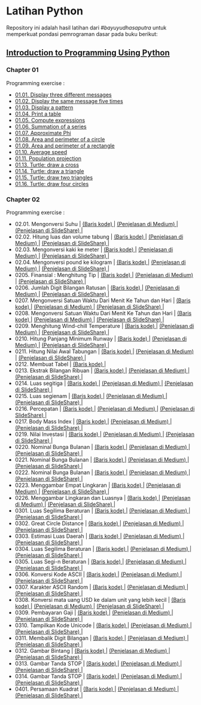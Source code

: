 <h1> Latihan Python </h1>
<p>
    Repository ini adalah hasil latihan dari <em>#bayuyudhasaputra</em> untuk memperkuat pondasi pemrograman dasar pada buku berikut:
</p>
<div>
    <h2> <a href="https://media.pearsoncmg.com/bc/abp/cs-resources/products/product.html#product,isbn=0133050556"> Introduction to Programming Using Python </a> </h2>
    <h3> Chapter 01 </h3>
    <p> Programming exercise : </p>
    <ul>
        <li> 
            <a href="https://github.com/bayuYudhaSaputra/Python/blob/main/Python_Liang/0101-displayThreeDifferentMessage.py"> 01.01. Display three different messages</a> 
        </li>
        <li>
            <a href="https://github.com/bayuYudhaSaputra/Python/blob/main/Python_Liang/0102-displayTheSameMessageFiveTimes.py"> 01.02. Display the same message five times </a>
        </li>
        <li>
            <a href="https://github.com/bayuYudhaSaputra/Python/blob/main/Python_Liang/0103-displayPattern.py"> 01.03. Display a pattern </a>
        </li>
        <li>
            <a href="https://github.com/bayuYudhaSaputra/Python/blob/main/Python_Liang/0104-printTable.py"> 01.04. Print a table </a>
        </li>
        <li>
            <a href="https://github.com/bayuYudhaSaputra/Python/blob/main/Python_Liang/0105-computeExpressions.py"> 01.05. Compute expressions </a>
        </li>
        <li>
            <a href="https://github.com/bayuYudhaSaputra/Python/blob/main/Python_Liang/0106-SummationOfSeries.py"> 01.06. Summation of a series </a>
        </li>
        <li>
            <a href="https://github.com/bayuYudhaSaputra/Python/blob/main/Python_Liang/0107-approximatePhi.py"> 01.07. Approximate Phi </a>
        </li>
        <li>
            <a href="https://github.com/bayuYudhaSaputra/Python/blob/main/Python_Liang/0108-areaPerimeterCircle.py"> 01.08. Area and perimeter of a circle </a>
        </li>
        <li>
            <a href="https://github.com/bayuYudhaSaputra/Python/blob/main/Python_Liang/0109-areaAndPerimeterRectangle.py"> 01.09. Area and perimeter of a rectangle </a>
        </li>
        <li>
            <a href="https://github.com/bayuYudhaSaputra/Python/blob/main/Python_Liang/0110-averageSpeed.py"> 01.10. Average speed </a>
        </li>
        <li>
            <a href="https://github.com/bayuYudhaSaputra/Python/blob/main/Python_Liang/0111-populationProjection.py"> 01.11. Population projection </a>
        </li>
        <li>
            <a href="https://github.com/bayuYudhaSaputra/Python/blob/main/Python_Liang/0113-drawCross.py"> 01.13. Turtle: draw a cross </a>
        </li>
        <li>
            <a href="https://github.com/bayuYudhaSaputra/Python/blob/main/Python_Liang/0114-drawTriangle.py"> 01.14. Turtle: draw a triangle </a>
        </li>
        <li>
            <a href="https://github.com/bayuYudhaSaputra/Python/blob/main/Python_Liang/0115-drawTwoTriangle.py"> 01.15. Turtle: draw two triangles </a>
        </li>
        <li>
            <a href="https://github.com/bayuYudhaSaputra/Python/blob/main/Python_Liang/0116-drawFourCircles.py"> 01.16. Turtle: draw four circles </a>
        </li>
    </ul>
    <h3> Chapter 02 </h3>
    <p> Programming exercise : </p>
    <ul>
        <li> 02.01. Mengonversi Suhu
            <span> | </span>
            <a href="https://github.com/bayuYudhaSaputra/Python/blob/main/Python_Liang/0201-convertCelsiusToFahrenheit.py"> (Baris kode) </a>
            <span> | </span>
            <a href="https://medium.com/@bayuyudhasaputraqed/02-01-konversi-celsius-ke-fahrenheit-reamur-dan-kelvin-328df08750b7"> (Penjelasan di Medium) </a>
            <span> | </span>
            <a href="https://www.slideshare.net/slideshow/02-01-konversi-suhu-menggunakan-bahasa-pemrograman-python/273258796"> (Penjelasan di SlideShare) </a>
             <span> | </span>
        </li>
        <li> 02.02. Hitung luas dan volume tabung
            <span> | </span>
            <a href="https://github.com/bayuYudhaSaputra/Python/blob/main/Python_Liang/0202-MenentukanVolLuasTabung.py"> (Baris kode) </a>
            <span> | </span>
            <a href="https://medium.com/@bayuyudhasaputraqed/02-02-menentukan-volume-dan-luas-tabung-ff956a276499"> (Penjelasan di Medium) </a>
            <span> | </span>
            <a href="https://www.slideshare.net/slideshow/menentukan-volume-dan-luas-tabung-menggunakan-python/273466290"> (Penjelasan di SlideShare) </a>
             <span> | </span>
        </li>
        <li> 02.03. Mengonversi kaki ke meter
            <span> | </span>
            <a href="https://github.com/bayuYudhaSaputra/Python/blob/main/Python_Liang/0203-KonversiKakiKeMeter.py"> (Baris kode) </a>
            <span> | </span>
            <a href="https://medium.com/@bayuyudhasaputraqed/02-03-mengonversi-satuan-kaki-ke-meter-ffc37e9a754b"> (Penjelasan di Medium) </a>
            <span> | </span>
            <a href="https://www.slideshare.net/slideshow/02-03-konversi-satuan-kaki-ke-meter-menggunakan-python/274778634"> (Penjelasan di SlideShare) </a>
             <span> | </span>
        </li>
        <li> 02.04. Mengonversi pound ke kilogram
            <span> | </span>
            <a href="https://github.com/bayuYudhaSaputra/Python/blob/main/Python_Liang/0204-KonversiPoundKeKilogram.py"> (Baris kode) </a>
            <span> | </span>
            <a href="https://medium.com/@bayuyudhasaputraqed/02-04-mengonversi-satuan-pound-ke-kilogram-7927d41edbbe"> (Penjelasan di Medium) </a>
            <span> | </span>
            <a href="https://www.slideshare.net/slideshow/02-04-konversi-pound-menjadi-kilogram-menggunakan-python/274781262"> (Penjelasan di SlideShare) </a>
             <span> | </span>
        </li>
        <li> 0205. Finansial : Menghitung Tip
            <span> | </span>
            <a href="https://github.com/bayuYudhaSaputra/Python/blob/main/Python_Liang/0205-HitungTip.py"> (Baris kode) </a>
            <span> | </span>
            <a href="https://medium.com/@bayuyudhasaputraqed/02-05-menghitung-tip-menggunakan-python-3ce520878f14"> (Penjelasan di Medium) </a>
            <span> | </span>
            <a href="https://www.slideshare.net/slideshow/02-05-menentukan-tip-menggunakan-bahasa-pemrograman-python/274851703"> (Penjelasan di SlideShare) </a>
             <span> | </span>
        </li>
        <li> 0206. Jumlah Digit Bilangan Ratusan
            <span> | </span>
            <a href="https://github.com/bayuYudhaSaputra/Python/blob/main/Python_Liang/0206-JumlahDigitInteger.py"> (Baris kode) </a>
            <span> | </span>
            <a href="https://medium.com/@bayuyudhasaputraqed/02-06-jumlah-digit-bilangan-ratusan-c0a4dc68060e"> (Penjelasan di Medium) </a>
            <span> | </span>
            <a href="https://www.slideshare.net/slideshow/02-06-jumlah-digit-integer-menggunakan-bahasa-pemrograman-python/274886045"> (Penjelasan di SlideShare) </a>
             <span> | </span>
        </li>
        <li> 0207. Mengonversi Satuan Waktu Dari Menit Ke Tahun dan Hari
            <span> | </span>
            <a href="https://github.com/bayuYudhaSaputra/Python/blob/main/Python_Liang/0207-konversiMenitKeTahunHari.py"> (Baris kode) </a>
            <span> | </span>
            <a href="https://medium.com/@bayuyudhasaputraqed/mengonversi-menit-ke-tahun-lebih-beberapa-hari-c65578df3eda"> (Penjelasan di Medium) </a>
            <span> | </span>
            <a href="https://www.slideshare.net/slideshow/02-07-mengonversi-satuan-menit-ke-tahun-dan-hari/275032227"> (Penjelasan di SlideShare) </a>
             <span> | </span>
        </li>
        <li> 0208. Mengonversi Satuan Waktu Dari Menit Ke Tahun dan Hari
            <span> | </span>
            <a href="https://github.com/bayuYudhaSaputra/Python/blob/main/Python_Liang/0208-hitungEnergi.py"> (Baris kode) </a>
            <span> | </span>
            <a href="https://medium.com/@bayuyudhasaputraqed/02-08-menghitung-jumlah-energi-8effc74ef39e"> (Penjelasan di Medium) </a>
            <span> | </span>
            <a href="https://www.slideshare.net/slideshow/02-08-menghitung-energi-yang-dibutuhkan-untuk-memanaskan-air-pdf/275064452"> (Penjelasan di SlideShare) </a>
             <span> | </span>
        </li>
        <li> 0209. Menghitung Wind-chill Temperature
            <span> | </span>
            <a href="https://github.com/bayuYudhaSaputra/Python/blob/main/Python_Liang/0209-windchill-temperature.py"> (Baris kode) </a>
            <span> | </span>
            <a href="https://medium.com/@bayuyudhasaputraqed/02-09-menghitung-wind-chill-temperature-ea4514dbfe2b"> (Penjelasan di Medium) </a>
            <span> | </span>
            <a href="https://www.slideshare.net/slideshow/02-09-menentukan-wind-chill-temperature-menggunakan-bahasa-pemrograman-python/275272552"> (Penjelasan di SlideShare) </a>
             <span> | </span>
        </li>
        <li> 0210. Hitung Panjang Minimum Runway
            <span> | </span>
            <a href="https://github.com/bayuYudhaSaputra/Python/blob/main/Python_Liang/0210-length-runway.py"> (Baris kode) </a>
            <span> | </span>
            <a href="https://medium.com/@bayuyudhasaputraqed/02-10-hitung-panjang-minimal-runway-b7d96de5c0e9"> (Penjelasan di Medium) </a>
            <span> | </span>
            <a href="https://www.slideshare.net/slideshow/02-10-hitung-panjang-minimal-runway-menggunakan-python/275348018"> (Penjelasan di SlideShare) </a>
             <span> | </span>
        </li>
        <li> 0211. Hitung Nilai Awal Tabungan
            <span> | </span>
            <a href="https://github.com/bayuYudhaSaputra/Python/blob/main/Python_Liang/0211-DepositAwal.py"> (Baris kode) </a>
            <span> | </span>
            <a href="https://medium.com/@bayuyudhasaputraqed/02-11-hitung-nilai-awal-tabungan-9da1c543dd95"> (Penjelasan di Medium) </a>
            <span> | </span>
            <a href="https://www.slideshare.net/slideshow/02-11-hitung-nilai-awal-tabungan-menggunakan-python/275379012"> (Penjelasan di SlideShare) </a>
             <span> | </span>
        </li>
        <li> 0212. Membuat Tabel
            <span> | </span>
            <a href="https://github.com/bayuYudhaSaputra/Python/blob/main/Python_Liang/0212-printTable.py"> (Baris kode) </a>
            <span> | </span>
        </li>
        <li> 0213. Ekstrak Bilangan Ribuan
            <span> | </span>
            <a href="https://github.com/bayuYudhaSaputra/Python/blob/main/Python_Liang/0213-EkstraksiBilangan.py"> (Baris kode) </a>
            <span> | </span>
            <a href="https://medium.com/@bayuyudhasaputraqed/02-13-ekstrak-bilangan-ribuan-91d1fd0ad215"> (Penjelasan di Medium) </a>
            <span> | </span>
            <a href="https://www.slideshare.net/slideshow/02-13-ekstrak-bilangan-ribuan-mengguanakan-bahasa-pemrograman-python/275566197"> (Penjelasan di SlideShare) </a>
             <span> | </span>
        </li>
        <li> 0214. Luas segitiga
            <span> | </span>
            <a href="https://github.com/bayuYudhaSaputra/Python/blob/main/Python_Liang/0214-LuasSegitiga.py"> (Baris kode) </a>
            <span> | </span>
            <a href="https://medium.com/@bayuyudhasaputraqed/02-14-luas-segitiga-e8336dc87b96"> (Penjelasan di Medium) </a>
            <span> | </span>
            <a href="https://www.slideshare.net/slideshow/02-14-luas-segitiga-menggunakan-bahasa-pemrograman-python/275722612"> (Penjelasan di SlideShare) </a>
             <span> | </span>
        </li>
        <li> 0215. Luas segienam
            <span> | </span>
            <a href="https://github.com/bayuYudhaSaputra/Python/blob/main/Python_Liang/0215-LuasSegienam.py"> (Baris kode) </a>
            <span> | </span>
            <a href="https://medium.com/@bayuyudhasaputraqed/02-15-luas-segienam-beraturan-b855c501656d"> (Penjelasan di Medium) </a>
            <span> | </span>
            <a href="https://www.slideshare.net/slideshow/02-15-luassegienam-menggunakan-bahasa-pemrograman-python/275886148"> (Penjelasan di SlideShare) </a>
             <span> | </span>
        </li>
        <li> 0216. Percepatan
            <span> | </span>
            <a href="https://github.com/bayuYudhaSaputra/Python/blob/main/Python_Liang/0216-percepatan.py"> (Baris kode) </a>
            <span> | </span>
            <a href="https://medium.com/@bayuyudhasaputraqed/02-16-percepatan-c96837782d2f"> (Penjelasan di Medium) </a>
            <span> | </span>
            <a href="https://www.slideshare.net/slideshow/02-16-hitung-percepatan-menggunakan-python/275971788"> (Penjelasan di SlideShare) </a>
             <span> | </span>
        </li>
        <li> 0217. Body Mass Index
            <span> | </span>
            <a href="https://github.com/bayuYudhaSaputra/Python/blob/main/Python_Liang/0217-bmi.py"> (Baris kode) </a>
            <span> | </span>
            <a href="https://medium.com/@bayuyudhasaputraqed/02-16-body-mass-index-e71856bdd29b"> (Penjelasan di Medium) </a>
            <span> | </span>
            <a href="https://www.slideshare.net/slideshow/02-17-menentukan-body-mass-index-menggunakan-bahasa-pemrograman-python/276033979"> (Penjelasan di SlideShare) </a>
             <span> | </span>
        </li>
        <li> 0219. Nilai Investasi
            <span> | </span>
            <a href="https://github.com/bayuYudhaSaputra/Python/blob/main/Python_Liang/0219-hitungInvestasi.py"> (Baris kode) </a>
            <span> | </span>
            <a href="https://medium.com/@bayuyudhasaputraqed/02-19-hitung-nilai-investasi-10341b828b94"> (Penjelasan di Medium) </a>
            <span> | </span>
            <a href="https://www.slideshare.net/slideshow/02-19-hitung-nilai-investasi-menggunakan-python-pdf/276287679"> (Penjelasan di SlideShare) </a>
             <span> | </span>
        </li>
        <li> 0220. Nominal Bunga Bulanan
            <span> | </span>
            <a href="https://github.com/bayuYudhaSaputra/Python/blob/main/Python_Liang/0220-hitungBunga.py"> (Baris kode) </a>
            <span> | </span>
            <a href="https://medium.com/@bayuyudhasaputraqed/02-20-hitung-nilai-investasi-8fa287e1b3f9"> (Penjelasan di Medium) </a>
            <span> | </span>
            <a href="https://www.slideshare.net/slideshow/02-20-hitung-nominal-bunga-bulanan-menggunakan-python/276479294"> (Penjelasan di SlideShare) </a>
             <span> | </span>
        </li>
        <li> 0221. Nominal Bunga Bulanan
            <span> | </span>
            <a href="https://github.com/bayuYudhaSaputra/Python/blob/main/Python_Liang/0221-hitungBungaMajemuk.py"> (Baris kode) </a>
            <span> | </span>
            <a href="https://medium.com/@bayuyudhasaputraqed/02-21-hitung-nilai-bunga-majemuk-b5931c74c417"> (Penjelasan di Medium) </a>
            <span> | </span>
            <a href="https://www.slideshare.net/slideshow/02-21-hitung-bunga-majemuk-menggunakan-bahasa-pemrograman-python-pdf/276667190"> (Penjelasan di SlideShare) </a>
             <span> | </span>
        </li>
        <li> 0222. Nominal Bunga Bulanan
            <span> | </span>
            <a href="https://github.com/bayuYudhaSaputra/Python/blob/main/Python_Liang/0222-ProyeksiPopulasi.py"> (Baris kode) </a>
            <span> | </span>
            <a href="https://medium.com/@bayuyudhasaputraqed/02-22-proyeksi-jumlah-penduduk-c42f48fc0b88"> (Penjelasan di Medium) </a>
            <span> | </span>
            <a href="https://www.slideshare.net/slideshow/02-22-proyeksi-jumlah-penduduk-menggunakan-bahasa-pemrograman-python/276725997"> (Penjelasan di SlideShare) </a>
             <span> | </span>
        </li>
        <li> 0223. Menggambar Empat Lingkaran
            <span> | </span>
            <a href="https://github.com/bayuYudhaSaputra/Python/blob/main/Python_Liang/0223-gambarEmpatLingkaran.py"> (Baris kode) </a>
            <span> | </span>
            <a href="https://medium.com/@bayuyudhasaputraqed/02-23-menggambar-empat-lingkaran-c62dd1d4d968"> (Penjelasan di Medium) </a>
            <span> | </span>
            <a href="https://www.slideshare.net/slideshow/02-23-gambar-empat-lingkaran-menggunakan-python/276929144"> (Penjelasan di SlideShare) </a>
             <span> | </span> 
        </li>
        <li> 0226. Menggambar Lingkaran dan Luasnya
            <span> | </span>
            <a href="https://github.com/bayuYudhaSaputra/Python/blob/main/Python_Liang/0226-LingkaranDanLuas.py"> (Baris kode) </a>
            <span> | </span>
            <a href="https://medium.com/@bayuyudhasaputraqed/02-26-menggambar-empat-lingkaran-c97ed460945c"> (Penjelasan di Medium) </a>
            <span> | </span>
            <a href="https://www.slideshare.net/slideshow/02-26-menggambar-lingkaran-dan-menampilkan-luas-menggunakan-bahasa-pemrograman-pythonluas-pdf/277177818"> (Penjelasan di SlideShare) </a>
             <span> | </span> 
        </li>
        <li> 0301. Luas Segilima Beraturan
            <span> | </span>
            <a href="https://github.com/bayuYudhaSaputra/Python/blob/main/Python_Liang/0301-LuasSegilima.py"> (Baris kode) </a>
            <span> | </span>
            <a href="https://medium.com/@bayuyudhasaputraqed/03-01-luas-segilima-62009ace4be6"> (Penjelasan di Medium) </a>
            <span> | </span>
            <a href="https://www.slideshare.net/slideshow/03-01-luas-segilima-menggunakan-bahasa-pemrograman-python/278769925"> (Penjelasan di SlideShare) </a>
             <span> | </span> 
        </li>
        <li> 0302. Great Circle Distance
            <span> | </span>
            <a href="https://github.com/bayuYudhaSaputra/Python/blob/main/Python_Liang/0302-GreatCircleDistance.py"> (Baris kode) </a>
            <span> | </span>
            <a href="https://medium.com/@bayuyudhasaputraqed/03-02-great-circle-distance-2627936618e8"> (Penjelasan di Medium) </a>
            <span> | </span>
            <a href="https://www.slideshare.net/slideshow/03-02-great-circle-distance-menggunakan-bahasa-pemrograman-python/278855407"> (Penjelasan di SlideShare) </a>
             <span> | </span> 
        </li>
        <li> 0303. Estimasi Luas Daerah
            <span> | </span>
            <a href="https://github.com/bayuYudhaSaputra/Python/blob/main/Python_Liang/0303-Luas4TitikGeografis.py"> (Baris kode) </a>
            <span> | </span>
            <a href="https://medium.com/@bayuyudhasaputraqed/03-03-estimasi-luas-wilayah-2f6dce54c694"> (Penjelasan di Medium) </a>
            <span> | </span>
            <a href="https://www.slideshare.net/slideshow/03-03-estimasi-luas-daerah-menggunakan-bahasa-pemrograman-python/280194022"> (Penjelasan di SlideShare) </a>
             <span> | </span> 
        </li>
        <li> 0304. Luas Segilima Beraturan
            <span> | </span>
            <a href="https://github.com/bayuYudhaSaputra/Python/blob/main/Python_Liang/0304-LuasSegilima.py"> (Baris kode) </a>
            <span> | </span>
            <a href="https://medium.com/@bayuyudhasaputraqed/03-04-luas-segilima-beraturan-40799384967e"> (Penjelasan di Medium) </a>
            <span> | </span>
            <a href="https://www.slideshare.net/slideshow/03-04-luas-segilima-beraturan-menggunakan-bahasa-pemrograman-python/280419046"> (Penjelasan di SlideShare) </a>
             <span> | </span> 
        </li>
        <li> 0305. Luas Segi-n Beraturan
            <span> | </span>
            <a href="https://github.com/bayuYudhaSaputra/Python/blob/main/Python_Liang/0305-LuasSegiNBeraturan.py"> (Baris kode) </a>
            <span> | </span>
            <a href="https://medium.com/@bayuyudhasaputraqed/03-05-luas-segi-n-beraturan-76dbeb1e07ff"> (Penjelasan di Medium) </a>
            <span> | </span>
            <a href="https://www.slideshare.net/slideshow/03-05-luas-segi-n-beraturan-menggunakan-bahasa-pemrograman-python-pdf/280494239"> (Penjelasan di SlideShare) </a>
             <span> | </span> 
        </li>
        <li> 0306. Konversi Kode ASCII
            <span> | </span>
            <a href="https://github.com/bayuYudhaSaputra/Python/blob/main/Python_Liang/0306-konversiASCII.py"> (Baris kode) </a>
            <span> | </span>
            <a href="https://medium.com/@bayuyudhasaputraqed/03-06-konversi-kode-ascii-8a0c3bcd7157"> (Penjelasan di Medium) </a>
            <span> | </span>
            <a href="https://www.slideshare.net/slideshow/03-06-konversi-kode-ascii-menggunakan-bahasa-pemrograman-python-pdf/280585491"> (Penjelasan di SlideShare) </a>
             <span> | </span> 
        </li>
        <li> 0307. Karakter ASCII Random
            <span> | </span>
            <a href="https://github.com/bayuYudhaSaputra/Python/blob/main/Python_Liang/0307-ASCIIRandom.py"> (Baris kode) </a>
            <span> | </span>
            <a href="https://medium.com/@bayuyudhasaputraqed/03-07-huruf-kapital-random-36a8bca88d0f"> (Penjelasan di Medium) </a>
            <span> | </span>
            <a href="https://www.slideshare.net/slideshow/03-07-menampilkan-huruf-kapital-secara-random-menggunakan-bahasa-pemrograman-python-pdf/280642192"> (Penjelasan di SlideShare) </a>
             <span> | </span> 
        </li>
        <li> 0308. Konversi mata uang USD ke dalam unit yang lebih kecil
            <span> | </span>
            <a href="https://github.com/bayuYudhaSaputra/Python/blob/main/Python_Liang/0308-PecahanDolar.py"> (Baris kode) </a>
            <span> | </span>
            <a href="https://medium.com/@bayuyudhasaputraqed/03-08-pecahan-us-dolar-0f9b4f727178"> (Penjelasan di Medium) </a>
            <span> | </span>
            <a href="https://www.slideshare.net/slideshow/03-08-pecahan-mata-uang-usd-menggunakan-bahasa-pemrograman-python-pdf/280772037"> (Penjelasan di SlideShare) </a>
             <span> | </span> 
        </li>
        <li> 0309. Pembayaran Gaji
            <span> | </span>
            <a href="https://github.com/bayuYudhaSaputra/Python/blob/main/Python_Liang/0309-PembayaranGaji.py"> (Baris kode) </a>
            <span> | </span>
            <a href="https://medium.com/@bayuyudhasaputraqed/03-09-pembayaran-gaji-menggunakan-python-9415a814c6cf"> (Penjelasan di Medium) </a>
            <span> | </span>
            <a href="https://www.slideshare.net/slideshow/03-09-pembayaran-gaji-menggunakan-bahasa-pemrograman-python-pdf/280939289"> (Penjelasan di SlideShare) </a>
             <span> | </span> 
        </li>
        <li> 0310. Tampilkan Kode Unicode
            <span> | </span>
            <a href="https://github.com/bayuYudhaSaputra/Python/blob/main/Python_Liang/0310-tampilkanUnicode.py"> (Baris kode) </a>
            <span> | </span>
            <a href="https://medium.com/@bayuyudhasaputraqed/03-10-tampilkan-8-abjad-yunani-27b6bcc79d20"> (Penjelasan di Medium) </a>
            <span> | </span>
            <a href="https://www.slideshare.net/slideshow/03-10-tampilkan-8-abjad-yunani-menggunakan-bahasa-pemrograman-python-pdf/281095476"> (Penjelasan di SlideShare) </a>
             <span> | </span> 
        </li>
        <li> 0311. Membalik Digit Bilangan
            <span> | </span>
            <a href="https://github.com/bayuYudhaSaputra/Python/blob/main/Python_Liang/0311-pembalikanDigitBilangan.py"> (Baris kode) </a>
            <span> | </span>
            <a href="https://medium.com/@bayuyudhasaputraqed/03-11-pembalikan-digit-bilangan-5a7b6a616c62"> (Penjelasan di Medium) </a>
            <span> | </span>
            <a href="https://www.slideshare.net/slideshow/03-11-pembalikan-digit-bilangan-menggunakan-bahasa-pemrograman-python-pdf/281161361"> (Penjelasan di SlideShare) </a>
             <span> | </span> 
        </li>
        <li> 0312. Gambar Bintang
            <span> | </span>
            <a href="https://github.com/bayuYudhaSaputra/Python/blob/main/Python_Liang/0312-gambarBintang.py"> (Baris kode) </a>
            <span> | </span>
            <a href="https://medium.com/@bayuyudhasaputraqed/03-12-gambar-bintang-menggunakan-python-a825890d8d66"> (Penjelasan di Medium) </a>
            <span> | </span>
            <a href="https://www.slideshare.net/slideshow/03-12-menggambar-bintang-menggunakan-bahasa-pemrograman-python-pdf/281206550"> (Penjelasan di SlideShare) </a>
             <span> | </span> 
        </li>
        <li> 0313. Gambar Tanda STOP
            <span> | </span>
            <a href="https://github.com/bayuYudhaSaputra/Python/blob/main/Python_Liang/0313-buatSTOP.py"> (Baris kode) </a>
            <span> | </span>
            <a href="https://medium.com/@bayuyudhasaputraqed/03-13-membuat-tanda-stop-fdedc3b17b33"> (Penjelasan di Medium) </a>
            <span> | </span>
            <a href="https://www.slideshare.net/slideshow/03-13-membuat-tanda-stop-menggunakan-bahasa-pemrograman-python-pdf/281350040"> (Penjelasan di SlideShare) </a>
             <span> | </span> 
        </li>
        <li> 0314. Gambar Tanda STOP
            <span> | </span>
            <a href="https://github.com/bayuYudhaSaputra/Python/blob/main/Python_Liang/0314-logoOlimpiade.py"> (Baris kode) </a>
            <span> | </span>
            <a href="https://medium.com/@bayuyudhasaputraqed/03-14-membuat-logo-olimpiade-6c7361f5a19b"> (Penjelasan di Medium) </a>
            <span> | </span>
            <a href="https://www.slideshare.net/slideshow/03-14-membuat-logo-olimpiade-menggunakan-bahasa-pemrograman-python-pdf/281736186"> (Penjelasan di SlideShare) </a>
             <span> | </span> 
        </li>
        <li> 0401. Persamaan Kuadrat
            <span> | </span>
            <a href="https://github.com/bayuYudhaSaputra/Python/blob/main/Python_Liang/0401-penyelesaianPersamaanKuadrat.py"> (Baris kode) </a>
            <span> | </span>
            <a href="https://medium.com/@bayuyudhasaputraqed/04-01-persamaan-kuadrat-menggunakan-bahasa-pemrograman-python-27042579e91e"> (Penjelasan di Medium) </a>
            <span> | </span>
            <a href="https://www.slideshare.net/slideshow/04-01-persamaan-kuadrat-menggunakan-bahasa-pemrograman-python-pdf/282739489"> (Penjelasan di SlideShare) </a>
             <span> | </span> 
        </li>
    </ul>
</div>
